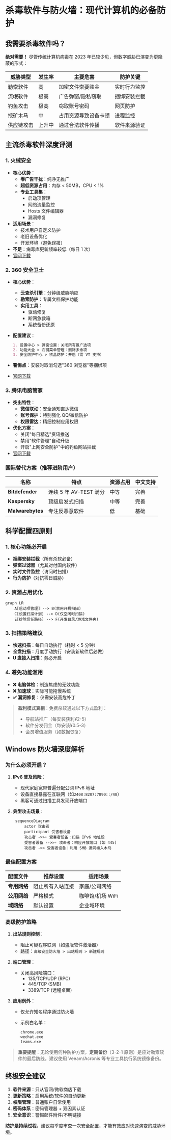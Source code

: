 # 杀毒软件与防火墙：现代计算机的必备防护

## 我需要杀毒软件吗？

**绝对需要！** 尽管传统计算机病毒在 2023 年已较少见，但数字威胁已演变为更隐蔽的形式：

| 威胁类型   | 发生率 | 主要危害             | 防护关键     |
| ---------- | ------ | -------------------- | ------------ |
| 勒索软件   | 高     | 加密文件索要赎金     | 实时行为监控 |
| 流氓软件   | 极高   | 广告弹窗/隐私窃取    | 捆绑安装拦截 |
| 钓鱼攻击   | 极高   | 窃取账号密码         | 网页防护     |
| 挖矿木马   | 中     | 占用资源导致设备卡顿 | 进程监控     |
| 供应链攻击 | 上升中 | 通过合法软件传播     | 软件来源验证 |

## 主流杀毒软件深度评测

### 1. 火绒安全

- **核心优势**：
    - **零广告干扰**：纯净无推广
    - **超低资源占用**：内存 < 50MB，CPU < 1%
    - **专业工具集**：
        - 启动项管理
        - 网络流量监控
        - Hosts 文件编辑器
        - 漏洞修复
- **适用场景**：
    - 技术用户自定义防护
    - 老旧设备优化
    - 开发环境（避免误报）
- **不足**：病毒库更新频率较低（每日 1 次）
- [官网下载](https://www.huorong.cn/)

### 2. 360 安全卫士

- **核心优势**：
    - **云查杀引擎**：分钟级威胁响应
    - **勒索防护**：专属文档保护功能
    - **实用工具**：
        - 驱动修复
        - 断网急救箱
        - 系统备份还原
- **配置建议**：

    ```markdown
    1. 设置中心 > 弹窗设置：关闭所有推广选项
    2. 功能大全 > 右键菜单管理：删除多余项
    3. 安全防护中心 > 核晶防护：开启（需 VT 支持）
    ```

- **警惕点**：安装时取消勾选"360 浏览器"等捆绑项
- [官网下载](https://weishi.360.cn/)

### 3. 腾讯电脑管家

- **突出特性**：
    - **微信联动**：安全通知直达微信
    - **账号保护**：特别强化 QQ/微信防护
    - **权限雷达**：精细控制应用权限
- **优化方案**：
    - 关闭"每日精选"资讯推送
    - 禁用"软件管理"自动升级
    - 开启"上网安全防护"中的钓鱼网站拦截
- [官网下载](https://pc.qq.com/)

### 国际替代方案（推荐进阶用户）

| 名称             | 特点                   | 资源占用 | 中文支持 |
| ---------------- | ---------------------- | -------- | -------- |
| **Bitdefender**  | 连续 5 年 AV-TEST 满分 | 中等     | 完善     |
| **Kaspersky**    | 顶级启发式扫描         | 中等     | 完善     |
| **Malwarebytes** | 专注反恶意软件         | 低       | 基础     |

## 科学配置四原则

### 1. 核心功能必开启

- **捆绑安装拦截**（所有杀软必备）
- **弹窗过滤器**（尤其对付国内软件）
- **实时文件监控**（访问时扫描）
- **行为防护**（对抗零日威胁）

### 2. 资源占用优化

```mermaid
graph LR
    A[启动项管理] --> B(禁用开机扫描)
    C[设置扫描计划] --> D(仅空闲时扫描)
    E[排除信任路径] --> F(开发目录/游戏文件夹)
```

### 3. 扫描策略建议

- **快速扫描**：每日自动执行（耗时 < 5 分钟）
- **全盘扫描**：月度手动执行（安装新软件后必做）
- **U 盘接入扫描**：务必开启

### 4. 避免功能滥用

- **❌ 电脑体检**：制造焦虑的无效功能
- **❌ 加速球**：实际可能拖慢系统
- **✅ 漏洞修复**：仅需安装高危补丁

> **盈利模式真相**：免费杀软通过以下方式盈利：
>
> - 导航站推广（每安装获利¥2-5）
> - 软件分发佣金（每安装¥0.5-3）
> - 会员增值服务（如数据恢复）

## Windows 防火墙深度解析

### 为什么必须开启？

1. **IPv6 普及风险**：
    - 现代家庭宽带普遍分配公网 IPv6 地址
    - 设备直接暴露在互联网（如`2408:8207:7890::/48`）
    - 黑客可通过扫描工具发现开放端口

2. **典型攻击场景**：

    ```mermaid
     sequenceDiagram
         actor 攻击者
         participant 受害者设备
         攻击者 ->>+ 受害者设备：扫描 IPv6 地址段
         受害者设备 -->>- 攻击者：响应开放端口 (如 445)
         攻击者 ->> 受害者设备：利用 SMB 漏洞植入木马
    ```

### 最佳配置方案

| 配置文件     | 推荐设置         | 适用场景         |
| ------------ | ---------------- | ---------------- |
| **专用网络** | 阻止所有入站连接 | 家庭/公司网络    |
| **公用网络** | 严格模式         | 咖啡馆/机场 WiFi |
| **域网络**   | 默认设置         | 企业域环境       |

### 高级防护策略

1. **出站规则控制**：
    - 阻止可疑程序联网（如盗版软件激活器）
    - 路径：`高级安全防火墙 > 出站规则 > 新建规则`
2. **端口管理**：
    - 关闭高风险端口：
        - 135/TCP/UDP (RPC)
        - 445/TCP (SMB)
        - 3389/TCP (远程桌面)

3. **应用例外**：
    - 仅允许知名程序通过防火墙
    - 示例白名单：

        ```markdown
        chrome.exe
        wechat.exe
        teams.exe
        ```

> **重要提醒**：无论使用何种防护方案，**定期备份**（3-2-1 原则）是应对勒索软件的最后防线。建议使用 Veeam/Acronis 等专业工具执行系统镜像备份。

## 终极安全建议

1. **软件来源**：只从官网/微软商店下载
2. **更新策略**：启用系统/软件的自动更新
3. **权限管理**：普通账户日常使用
4. **密码体系**：密码管理器 + 双因素认证
5. **安全意识**：警惕邮件附件/不明链接

**防护是持续过程**，建议每季度审查一次安全配置，才能有效应对快速演变的威胁环境。
